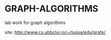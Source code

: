 # GRAPH-ALGORITHMS
lab work for graph algorithms



site: http://www.cs.ubbcluj.ro/~rlupsa/edu/grafe/
